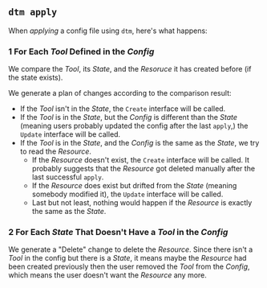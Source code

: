 ## `dtm apply`

When _applying_ a config file using `dtm`, here's what happens:

### 1 For Each _Tool_ Defined in the _Config_

We compare the _Tool_, its _State_, and the _Resoruce_ it has created before (if the state exists).

We generate a plan of changes according to the comparison result:
- If the _Tool_ isn't in the _State_, the `Create` interface will be called.
- If the _Tool_ is in the _State_, but the _Config_ is different than the _State_ (meaning users probably updated the config after the last `apply`,) the `Update` interface will be called.
- If the _Tool_ is in the _State_, and the _Config_ is the same as the _State_, we try to read the _Resource_.
    - If the _Resource_ doesn't exist, the `Create` interface will be called. It probably suggests that the _Resource_ got deleted manually after the last successful `apply`.
    - If the _Resource_ does exist but drifted from the _State_ (meaning somebody modified it), the `Update` interface will be called.
    - Last but not least, nothing would happen if the _Resource_ is exactly the same as the _State_.

### 2 For Each _State_ That Doesn't Have a _Tool_ in the _Config_

We generate a "Delete" change to delete the _Resource_. Since there isn't a _Tool_ in the config but there is a _State_, it means maybe the _Resource_ had been created previously then the user removed the _Tool_ from the _Config_, which means the user doesn't want the _Resource_ any more.
